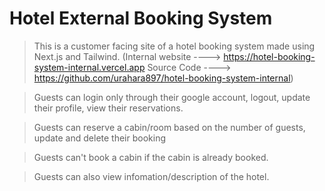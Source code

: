 # Hotel External Booking System

> This is a customer facing site of a hotel booking system made using Next.js and Tailwind. (Internal website ----> https://hotel-booking-system-internal.vercel.app Source Code ----> https://github.com/urahara897/hotel-booking-system-internal)

> Guests can login only through their google account, logout, update their profile, view their reservations.

> Guests can reserve a cabin/room based on the number of guests, update and delete their booking

> Guests can't book a cabin if the cabin is already booked.

> Guests can also view infomation/description of the hotel.
